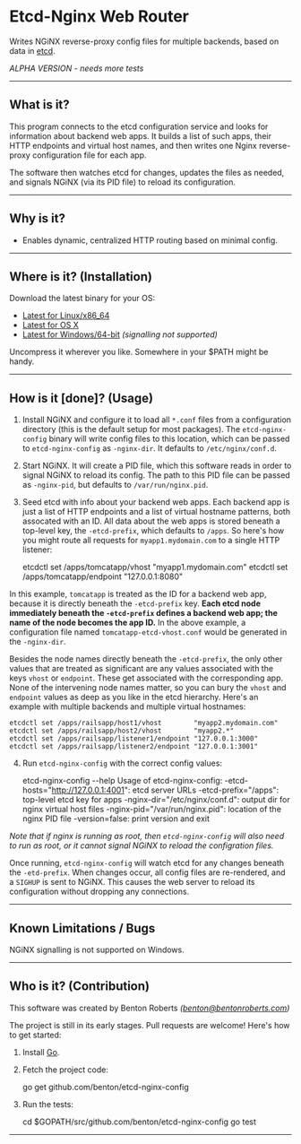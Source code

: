 Etcd-Nginx Web Router
================
Writes NGiNX reverse-proxy config files for multiple backends, based on data in [etcd][1].

  *ALPHA VERSION - needs more tests*


----------------
What is it?
----------------
This program connects to the etcd configuration service and looks for information about backend web apps. It builds a list of such apps, their HTTP endpoints and virtual host names, and then writes one Nginx reverse-proxy configuration file for each app.

The software then watches etcd for changes, updates the files as needed, and signals NGiNX (via its PID file) to reload its configuration.


----------------
Why is it?
----------------
* Enables dynamic, centralized HTTP routing based on minimal config.


----------------
Where is it? (Installation)
----------------
Download the latest binary for your OS:

* [Latest for Linux/x86_64][linux-latest]
* [Latest for OS X][osx-latest]
* [Latest for Windows/64-bit][windows-latest] _(signalling not supported)_

Uncompress it wherever you like. Somewhere in your $PATH might be handy.


----------------
How is it [done]? (Usage)
----------------
1) Install NGiNX and configure it to load all `*.conf` files from a configuration directory (this is the default setup for most packages). The `etcd-nginx-config` binary will write config files to this location, which can be passed to `etcd-nginx-config` as `-nginx-dir`. It defaults to `/etc/nginx/conf.d`.

2) Start NGiNX. It will create a PID file, which this software reads in order to signal NGiNX to reload its config. The path to this PID file can be passed as `-nginx-pid`, but defaults to `/var/run/nginx.pid`.

3) Seed etcd with info about your backend web apps. Each backend app is just a list of HTTP endpoints and a list of virtual hostname patterns, both assocated with an ID. All data about the web apps is stored beneath a top-level key, the `-etcd-prefix`, which defaults to `/apps`. So here's how you might route all requests for `myapp1.mydomain.com` to a single HTTP listener:

    etcdctl set /apps/tomcatapp/vhost    "myapp1.mydomain.com"
    etcdctl set /apps/tomcatapp/endpoint "127.0.0.1:8080"

In this example, `tomcatapp` is treated as the ID for a backend web app, because it is directly beneath the `-etcd-prefix` key. **Each etcd node immediately beneath the `-etcd-prefix` defines a backend web app; the name of the node becomes the app ID.** In the above example, a configuration file named `tomcatapp-etcd-vhost.conf` would be generated in the `-nginx-dir`.

Besides the node names directly beneath the `-etcd-prefix`, the only other values that are treated as significant are any values associated with the keys `vhost` or `endpoint`. These get associated with the corresponding app. None of the intervening node names matter, so you can bury the `vhost` and `endpoint` values as deep as you like in the etcd hierarchy. Here's an example with multiple backends and multiple virtual hostnames:

    etcdctl set /apps/railsapp/host1/vhost        "myapp2.mydomain.com"
    etcdctl set /apps/railsapp/host2/vhost        "myapp2.*"
    etcdctl set /apps/railsapp/listener1/endpoint "127.0.0.1:3000"
    etcdctl set /apps/railsapp/listener2/endpoint "127.0.0.1:3001"

4) Run `etcd-nginx-config` with the correct config values:

    etcd-nginx-config --help
    Usage of etcd-nginx-config:
      -etcd-hosts="http://127.0.0.1:4001": etcd server URLs
      -etcd-prefix="/apps": top-level etcd key for apps
      -nginx-dir="/etc/nginx/conf.d": output dir for nginx virtual host files
      -nginx-pid="/var/run/nginx.pid": location of the nginx PID file
      -version=false: print version and exit


  _Note that if nginx is running as root, then `etcd-nginx-config` will also need to run as root, or it cannot signal NGiNX to reload the configration files._

Once running, `etcd-nginx-config` will watch etcd for any changes beneath the `-etd-prefix`. When changes occur, all config files are re-rendered, and a `SIGHUP` is sent to NGiNX. This causes the web server to reload its configuration without dropping any connections.


----------------
Known Limitations / Bugs
----------------
NGiNX signalling is not supported on Windows.


----------------
Who is it? (Contribution)
----------------
This software was created by Benton Roberts _(benton@bentonroberts.com)_

The project is still in its early stages. Pull requests are welcome! Here's how to get started:

1) Install [Go][2].

2) Fetch the project code:

    go get github.com/benton/etcd-nginx-config

3) Run the tests:

    cd $GOPATH/src/github.com/benton/etcd-nginx-config
    go test


--------
[1]: https://github.com/coreos/etcd
[2]: http://golang.org/doc/install

[linux-latest]: http://download.bentonroberts.com/etcd-nginx-config/0.1.1/etcd-nginx-config-linux-x86_64.tgz
[osx-latest]: http://download.bentonroberts.com/etcd-nginx-config/0.1.1/etcd-nginx-config-osx.tgz
[windows-latest]: http://download.bentonroberts.com/etcd-nginx-config/0.1.1/etcd-nginx-config-win64.zip
